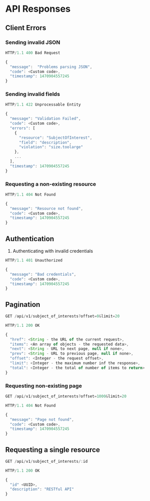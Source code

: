 # API Responses

## Client Errors

### Sending invalid JSON  

```javascript
HTTP/1.1 400 Bad Request

{
  "message":  "Problems parsing JSON",
  "code": <Custom code>,
  "timestamp": 1470904557245
}

```
### Sending invalid fields

```javascript
HTTP/1.1 422 Unprocessable Entity

{
  "message": "Validation Failed",
  "code": <Custom code>,
  "errors": [
    {
      "resource": "SubjectOfInterest",
      "field": "description",
      "violation": "size.toolarge"
    },
    ...
  ],
  "timestamp": 1470904557245
}
```
### Requesting a non-existing resource

```javascript
HTTP/1.1 404 Not Found

{
  "message": "Resource not found",
  "code": <Custom code>,
  "timestamp": 1470904557245
}
```
## Authentication 
1. Authenticating with invalid credentials

```javascript
HTTP/1.1 401 Unauthorized

{
  "message": "Bad credentials",
  "code": <Custom code>,
  "timestamp": 1470904557245
}
```

## Pagination

```javascript
GET /api/v1/subject_of_interests?offset=0&limit=20

HTTP/1.1 200 OK

{
  "href": <String - the URL of the current request>,
  "items": <An array of objects	- the requested data>,
  "next": <String - URL to next page, null if none>,
  "prev": <String - URL to previous page, null if none>,
  "offset": <Integer - the request offset>,
  "limit": <Integer - the maximum number inf the response>,
  "total": <Integer - the total of number of items to return>
}
```

### Requesting non-existing page

```javascript
GET /api/v1/subject_of_interests?offset=1000&limit=20

HTTP/1.1 404 Not Found

{
  "message": "Page not found",
  "code": <Custom code>,
  "timestamp": 1470904557245
}

```

## Requesting a single resource 

```javascript
GET /api/v1/subject_of_interests/:id

HTTP/1.1 200 OK

{
  "id" <UUID>,
  "description": "RESTful API"
}

```



